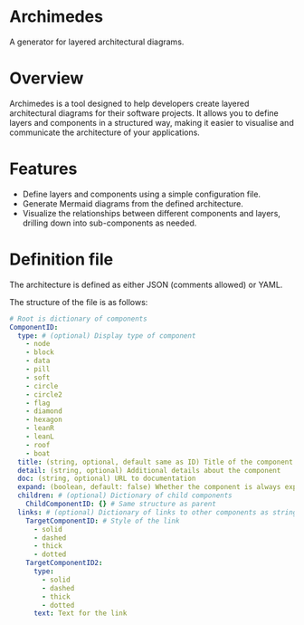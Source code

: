 # Archimedes
A generator for layered architectural diagrams.

# Overview
Archimedes is a tool designed to help developers create layered architectural diagrams for their software projects. It allows you to define layers and components in a structured way, making it easier to visualise and communicate the architecture of your applications.

# Features
- Define layers and components using a simple configuration file.
- Generate Mermaid diagrams from the defined architecture.
- Visualize the relationships between different components and layers, drilling down into sub-components as needed.

# Definition file
The architecture is defined as either JSON (comments allowed) or YAML.

The structure of the file is as follows:
```yaml
# Root is dictionary of components
ComponentID:
  type: # (optional) Display type of component
    - node
    - block
    - data
    - pill
    - soft
    - circle
    - circle2
    - flag
    - diamond
    - hexagon
    - leanR
    - leanL
    - roof
    - boat
  title: (string, optional, default same as ID) Title of the component
  detail: (string, optional) Additional details about the component
  doc: (string, optional) URL to documentation
  expand: (boolean, default: false) Whether the component is always expanded
  children: # (optional) Dictionary of child components
    ChildComponentID: {} # Same structure as parent
  links: # (optional) Dictionary of links to other components as string or object
    TargetComponentID: # Style of the link
      - solid
      - dashed
      - thick
      - dotted
    TargetComponentID2:
      type:
        - solid
        - dashed
        - thick
        - dotted
      text: Text for the link
```